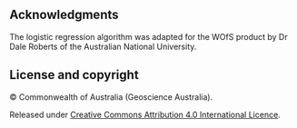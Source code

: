 ## Acknowledgments

The logistic regression algorithm was adapted for the WOfS product by Dr Dale Roberts of the Australian National University.

## License and copyright

&copy; Commonwealth of Australia (Geoscience Australia).

Released under [Creative Commons Attribution 4.0 International Licence](https://creativecommons.org/licenses/by/4.0/).

